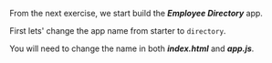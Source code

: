 From the next exercise, we start build the ***Employee Directory*** app.

First lets' change the app name from starter to ```directory```.

You will need to change the name in both ***index.html*** and ***app.js***.